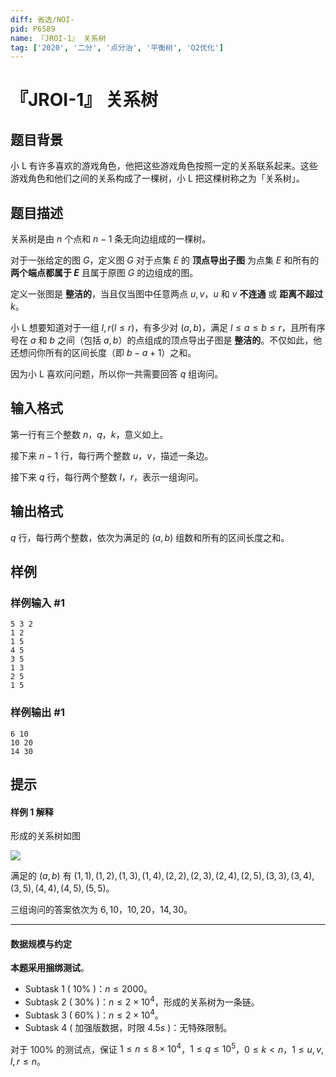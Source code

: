 ```yaml
---
diff: 省选/NOI-
pid: P6589
name: 『JROI-1』 关系树
tag: ['2020', '二分', '点分治', '平衡树', 'O2优化']
---
```

# 『JROI-1』 关系树
## 题目背景

小 L 有许多喜欢的游戏角色，他把这些游戏角色按照一定的关系联系起来。这些游戏角色和他们之间的关系构成了一棵树，小 L 把这棵树称之为「关系树」。
## 题目描述

关系树是由 $n$ 个点和 $n-1$ 条无向边组成的一棵树。

对于一张给定的图 $G$，定义图 $G$ 对于点集 $E$ 的 **顶点导出子图** 为点集 $E$ 和所有的 **两个端点都属于 $E$** 且属于原图 $G$ 的边组成的图。

定义一张图是 **整洁的**，当且仅当图中任意两点 $u,v$，$u$ 和 $v$ **不连通** 或 **距离不超过** $k$。

小 L 想要知道对于一组 $l,r(l \leq r)$，有多少对 $(a,b)$，满足 $l\leq a\leq b\leq r$，且所有序号在 $a$ 和 $b$ 之间（包括 $a,b$）的点组成的顶点导出子图是 **整洁的**。不仅如此，他还想问你所有的区间长度（即 $b-a+1$）之和。

因为小 L 喜欢问问题，所以你一共需要回答 $q$ 组询问。
## 输入格式

第一行有三个整数 $n$，$q$，$k$，意义如上。

接下来 $n-1$ 行，每行两个整数 $u$，$v$，描述一条边。

接下来 $q$ 行，每行两个整数 $l$，$r$，表示一组询问。
## 输出格式

$q$ 行，每行两个整数，依次为满足的 $(a,b)$ 组数和所有的区间长度之和。
## 样例

### 样例输入 #1
```
5 3 2
1 2
1 5
4 5
3 5
1 3
2 5
1 5
```
### 样例输出 #1
```
6 10
10 20
14 30
```
## 提示

#### 样例 1 解释

形成的关系树如图

![](https://cdn.luogu.com.cn/upload/image_hosting/zb12y5mq.png)

满足的 $(a,b)$ 有 $(1,1),(1,2),(1,3),(1,4),(2,2),(2,3),(2,4),(2,5),(3,3),(3,4),(3,5),(4,4),(4,5),(5,5)$。

三组询问的答案依次为 $6,10$，$10,20$，$14,30$。

--------------------------------

#### 数据规模与约定

**本题采用捆绑测试**。

+ Subtask 1 ( $10\%$ )：$n\leq 2000$。
+ Subtask 2 ( $30\%$ )：$n\leq 2\times 10^4$，形成的关系树为一条链。
+ Subtask 3 ( $60\%$ )：$n\leq 2\times 10^4$。
+ Subtask 4 ( 加强版数据，时限 $4.5s$ )：无特殊限制。

对于 $100\%$ 的测试点，保证 $1\leq n \leq 8\times 10^4$，$1\leq q \leq 10^5$，$0\leq k <n$，$1\leq u,v,l,r \leq n$。
